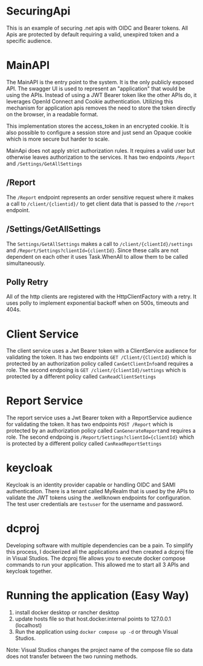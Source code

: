 # SecuringApi

This is an example of securing .net apis with OIDC and Bearer tokens. All Apis are protected by default requiring a valid, unexpired token and a specific audience. 

# MainAPI

The MainAPI is the entry point to the system. It is the only publicly exposed API. The swagger UI is used to represent an "application" that would be using the APIs. 
Instead of using a JWT Bearer token like the other APIs do, it leverages OpenId Connect and Cookie authentication. Utilizing this mechanism for application apis removes the need to store the token directly on the browser, in a readable format. 

This implementation stores the access_token in an encrypted cookie. It is also possible to configure a session store and just send an Opaque cookie which is more secure but harder to scale. 

MainApi does not apply strict authorization rules. It requires a valid user but otherwise leaves authorization to the services. It has two endpoints `/Report` and `/Settings/GetAllSettings`

## /Report

The `/Report` endpoint represents an order sensitive request where it makes a call to `/client/{clientid}/` to get client data that is passed to the `/report` endpoint. 

## /Settings/GetAllSettings

The `Settings/GetAllSettings` makes a call to `/client/{clientId}/settings` and `/Report/Settings?clientId={clientId}`. Since these calls are not dependent on each other it uses Task.WhenAll to allow them to be called simultaneously. 

## Polly Retry

All of the http clients are registered with the HttpClientFactory with a retry. It uses polly to implement exponential backoff when on 500s, timeouts and 404s. 


# Client Service

The client service uses a Jwt Bearer token with a ClientService audience for validating the token. It has two endpoints `GET /Client/{ClientId}` which is protected by an authorization policy called `CanGetClientInfo`and requires a role. The second endpoing is `GET /client/{clientId}/settings` which is protected by a different policy called `CanReadClientSettings`

# Report Service

The report service uses a Jwt Bearer token with a ReportService audience for validating the token. It has two endpoints `POST /Report` which is protected by an authorization policy called `CanGenerateReport`and requires a role. The second endpoing is `/Report/Settings?clientId={clientId}` which is protected by a different policy called `CanReadReportSettings`

# keycloak

Keycloak is an identity provider capable or handling OIDC and SAMl authentication. There is a tenant called MyRealm that is used by the APIs to validate the JWT tokens using the .wellknown endpoints for configuration. The test user credentials are `testuser` for the username and password. 

# dcproj

Developing software with multiple dependencies can be a pain. To simplify this process, I dockerized all the applications and then created a dcproj file in Visual Studios. The dcproj file allows you to execute docker compose commands to run your application. This allowed me to start all 3 APIs and keycloak together. 

# Running the application (Easy Way)

1. install docker desktop or rancher desktop 
2. update hosts file so that host.docker.internal points to 127.0.0.1 (localhost)
3. Run the application using `docker compose up -d` or through Visual Studios. 

Note: Visual Studios changes the project name of the compose file so data does not transfer between the two running methods.    